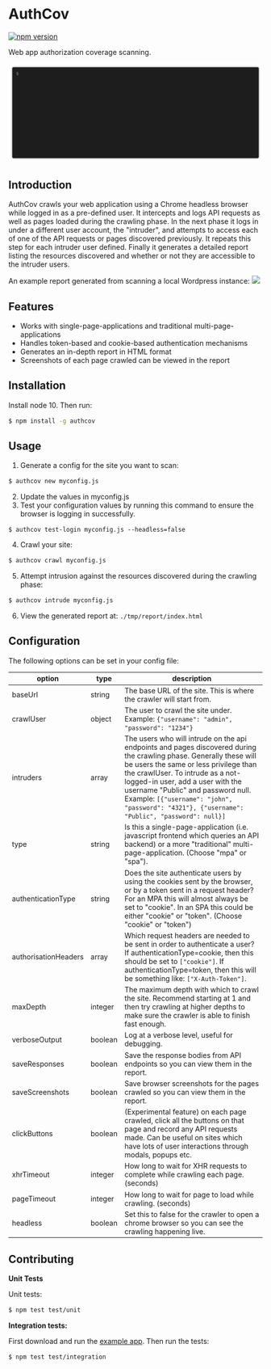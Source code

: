 # AuthCov
[![npm version](https://badge.fury.io/js/authcov.svg)](https://badge.fury.io/js/authcov)

Web app authorization coverage scanning.

![](./docs/terminal.gif)

## Introduction

AuthCov crawls your web application using a Chrome headless browser while logged in as a pre-defined user. It intercepts and logs API requests as well as pages loaded during the crawling phase. In the next phase it logs in under a different user account, the "intruder", and attempts to access each of one of the API requests or pages discovered previously. It repeats this step for each intruder user defined. Finally it generates a detailed report listing the resources discovered and whether or not they are accessible to the intruder users.

An example report generated from scanning a local Wordpress instance:
[![](https://raw.githubusercontent.com/authcov/authcov/master/docs/example_report_screenshot.png)](https://authcov.github.io/example_report/index.html)

## Features
- Works with single-page-applications and traditional multi-page-applications
- Handles token-based and cookie-based authentication mechanisms
- Generates an in-depth report in HTML format
- Screenshots of each page crawled can be viewed in the report

## Installation

Install node 10. Then run:

```bash
$ npm install -g authcov
```

## Usage

1. Generate a config for the site you want to scan:
```bash
$ authcov new myconfig.js
```
2. Update the values in myconfig.js
3. Test your configuration values by running this command to ensure the browser is logging in successfully.
```
$ authcov test-login myconfig.js --headless=false
```
4. Crawl your site:
```bash
$ authcov crawl myconfig.js
```
5. Attempt intrusion against the resources discovered during the crawling phase:
```bash
$ authcov intrude myconfig.js
```
6. View the generated report at: `./tmp/report/index.html`

## Configuration

The following options can be set in your config file:

| option | type | description |
| --- | --- | --- |
| baseUrl | string | The base URL of the site. This is where the crawler will start from.|
| crawlUser | object | The user to crawl the site under.  Example: `{"username": "admin", "password": "1234"}`|
| intruders | array | The users who will intrude on the api endpoints and pages discovered during the crawling phase. Generally these will be users the same or less privilege than the crawlUser. To intrude as a not-logged-in user, add a user with the username "Public" and password null.  Example: `[{"username": "john", "password": "4321"}, {"username": "Public", "password": null}]`|
| type | string | Is this a single-page-application (i.e. javascript frontend which queries an API backend) or a more "traditional" multi-page-application. (Choose "mpa" or "spa"). |
| authenticationType | string | Does the site authenticate users by using the cookies sent by the browser, or by a token sent in a request header? For an MPA this will almost always be set to "cookie". In an SPA this could be either "cookie" or "token". (Choose "cookie" or "token") |
| authorisationHeaders | array | Which request headers are needed to be sent in order to authenticate a user? If authenticationType=cookie, then this should be set to `["cookie"]`. If authenticationType=token, then this will be something like: `["X-Auth-Token"]`. |
| maxDepth | integer | The maximum depth with which to crawl the site. Recommend starting at 1 and then try crawling at higher depths to make sure the crawler is able to finish fast enough. |
| verboseOutput | boolean | Log at a verbose level, useful for debugging. |
| saveResponses | boolean | Save the response bodies from API endpoints so you can view them in the report. |
| saveScreenshots | boolean | Save browser screenshots for the pages crawled so you can view them in the report. |
| clickButtons | boolean | (Experimental feature) on each page crawled, click all the buttons on that page and record any API requests made. Can be useful on sites which have lots of user interactions through modals, popups etc. |
| xhrTimeout | integer | How long to wait for XHR requests to complete while crawling each page. (seconds) |
| pageTimeout | integer | How long to wait for page to load while crawling. (seconds) |
| headless | boolean | Set this to false for the crawler to open a chrome browser so you can see the crawling happening live. |

## Contributing

**Unit Tests**

Unit tests:
```bash
$ npm test test/unit
```

**Integration tests:**

First download and run the [example app](https://github.com/evanrolfe/example_app). Then run the tests:
```bash
$ npm test test/integration
```
